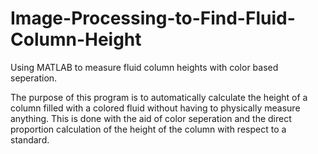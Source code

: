 # Image-Processing-to-Find-Fluid-Column-Height
Using MATLAB to measure fluid column heights with color based seperation.

The purpose of this program is to automatically calculate the height of a column filled with a colored fluid without having to physically measure anything. This is done with the aid of color seperation and the direct proportion calculation of the height of the column with respect to a standard.
